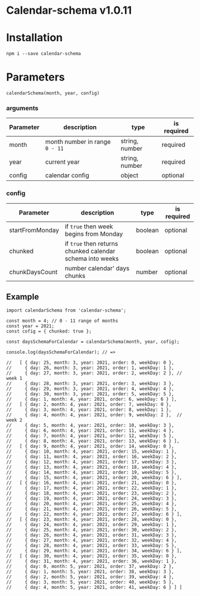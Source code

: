 # Calendar-schema v1.0.11
# Installation
```
npm i --save calendar-schema
```
# Parameters
```
calendarSchema(month, year, config)
```

### arguments
 Parameter  | description | type | is required |
| ------------- | ------------- | --------------------- | ---------- |
| month  | month number in range `0 - 11`  | string, number| required |
| year | current year | string, number | required |
| config | calendar config | object | optional |

### config
 Parameter | description | type | is required |
| -----------------------| -------------| ------------| ---------- |
| startFromMonday  | if `true` then week begins from Monday  | boolean | optional |
| chunked | if `true` then returns chunked calendar schema into weeks | boolean | optional |
| chunkDaysCount | number calendar' days chunks | number | optional |

## Example
``````
import calendarSchema from 'calendar-schema';

const month = 4; // 0 - 11 range of months
const year = 2021;
const cofig = { chunked: true };

const daysSchemaForCalendar = calendarSchema(month, year, cofig);

console.log(daysSchemaForCalendar); // =>
 
//   [ { day: 25, month: 3, year: 2021, order: 0, weekDay: 0 },
//     { day: 26, month: 3, year: 2021, order: 1, weekDay: 1 },
//     { day: 27, month: 3, year: 2021, order: 2, weekDay: 2 }, // week 1
//     { day: 28, month: 3, year: 2021, order: 3, weekDay: 3 },
//     { day: 29, month: 3, year: 2021, order: 4, weekDay: 4 },
//     { day: 30, month: 3, year: 2021, order: 5, weekDay: 5 },
//     { day: 1, month: 4, year: 2021, order: 6, weekDay: 6 } ],
//   [ { day: 2, month: 4, year: 2021, order: 7, weekDay: 0 },
//     { day: 3, month: 4, year: 2021, order: 8, weekDay: 1 },
//     { day: 4, month: 4, year: 2021, order: 9, weekDay: 2 },  // week 2
//     { day: 5, month: 4, year: 2021, order: 10, weekDay: 3 },
//     { day: 6, month: 4, year: 2021, order: 11, weekDay: 4 },
//     { day: 7, month: 4, year: 2021, order: 12, weekDay: 5 },
//     { day: 8, month: 4, year: 2021, order: 13, weekDay: 6 } ],
//   [ { day: 9, month: 4, year: 2021, order: 14, weekDay: 0 },
//     { day: 10, month: 4, year: 2021, order: 15, weekDay: 1 },
//     { day: 11, month: 4, year: 2021, order: 16, weekDay: 2 },
//     { day: 12, month: 4, year: 2021, order: 17, weekDay: 3 },
//     { day: 13, month: 4, year: 2021, order: 18, weekDay: 4 },
//     { day: 14, month: 4, year: 2021, order: 19, weekDay: 5 },
//     { day: 15, month: 4, year: 2021, order: 20, weekDay: 6 } ],
//   [ { day: 16, month: 4, year: 2021, order: 21, weekDay: 0 },
//     { day: 17, month: 4, year: 2021, order: 22, weekDay: 1 },
//     { day: 18, month: 4, year: 2021, order: 23, weekDay: 2 },
//     { day: 19, month: 4, year: 2021, order: 24, weekDay: 3 },
//     { day: 20, month: 4, year: 2021, order: 25, weekDay: 4 },
//     { day: 21, month: 4, year: 2021, order: 26, weekDay: 5 },
//     { day: 22, month: 4, year: 2021, order: 27, weekDay: 6 } ],
//   [ { day: 23, month: 4, year: 2021, order: 28, weekDay: 0 },
//     { day: 24, month: 4, year: 2021, order: 29, weekDay: 1 },
//     { day: 25, month: 4, year: 2021, order: 30, weekDay: 2 },
//     { day: 26, month: 4, year: 2021, order: 31, weekDay: 3 },
//     { day: 27, month: 4, year: 2021, order: 32, weekDay: 4 },
//     { day: 28, month: 4, year: 2021, order: 33, weekDay: 5 },
//     { day: 29, month: 4, year: 2021, order: 34, weekDay: 6 } ],
//   [ { day: 30, month: 4, year: 2021, order: 35, weekDay: 0 },
//     { day: 31, month: 4, year: 2021, order: 36, weekDay: 1 },
//     { day: 0, month: 5, year: 2021, order: 37, weekDay: 2 },
//     { day: 1, month: 5, year: 2021, order: 38, weekDay: 3 },
//     { day: 2, month: 5, year: 2021, order: 39, weekDay: 4 },
//     { day: 3, month: 5, year: 2021, order: 40, weekDay: 5 },
//     { day: 4, month: 5, year: 2021, order: 41, weekDay: 6 } ] ]
``````